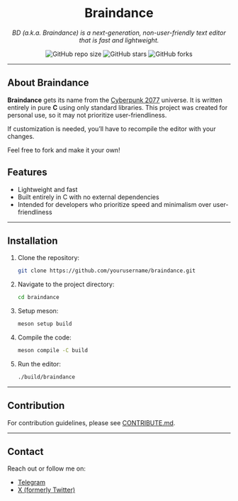<h1 align="center">Braindance</h1>

<p align="center">
  <i>BD (a.k.a. Braindance) is a next-generation, non-user-friendly text editor that is fast and lightweight.</i>
</p>

<p align="center">
  <img alt="GitHub repo size" src="https://img.shields.io/github/repo-size/0keeper1/braindance">
  <img alt="GitHub stars" src="https://img.shields.io/github/stars/0keeper1/braindance?style=social">
  <img alt="GitHub forks" src="https://img.shields.io/github/forks/0keeper1/braindance?style=social">
</p>

---

## About Braindance

**Braindance** gets its name from the [Cyberpunk 2077](https://cyberpunk.fandom.com/wiki/Braindance#Braindance)
universe. It is written entirely in pure **C** using only standard libraries. This project was created for personal use,
so it may not prioritize user-friendliness.

If customization is needed, you’ll have to recompile the editor with your changes.

Feel free to fork and make it your own!

## Features

- Lightweight and fast
- Built entirely in C with no external dependencies
- Intended for developers who prioritize speed and minimalism over user-friendliness

---

## Installation

1. Clone the repository:
   ```bash
   git clone https://github.com/yourusername/braindance.git
   ```

2. Navigate to the project directory:
   ```bash
   cd braindance
   ```
3. Setup meson:
   ```bash
   meson setup build
   ```
4. Compile the code:
   ```bash
   meson compile -C build
   ```
5. Run the editor:
   ```bash
   ./build/braindance
   ```

---

## Contribution

For contribution guidelines, please
see [CONTRIBUTE.md](https://github.com/yourusername/braindance/blob/main/CONTRIBUTE.md).

---

## Contact

Reach out or follow me on:

- [Telegram](https://t.me/my_acrp_exp)
- [X (formerly Twitter)](https://x.com/0_keeper_1)
